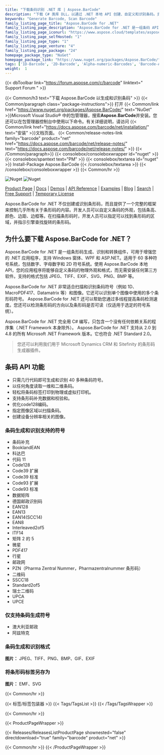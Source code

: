 ```yaml
---
title: "下载条码识别 .NET 库 | Aspose.BarCode"
description: "下载 C# 类库 DLL，以通过 .NET 本地 API 创建、自定义和识别条码。支持一维（线性）、二维和邮政条码符号。"
keywords: "Generate Barcode, Scan Barcode"
family_listing_page_title: "Aspose.BarCode for .NET"
family_listing_page_description: "Aspose.BarCode for .NET 是一组条码 API，用于从多种图像类型以任意角度生成和识别一维和二维条码。它是用托管 C# 编写的，因此允许开发人员轻松地将条码生成和识别功能添加到他们的 .NET 应用程序中。"
family_listing_page_iconurl: "https://www.aspose.cloud/templates/aspose/App_Themes/V3/images/barcode/272x272/aspose_barcode-for-net-min.png"
family_listing_page_selfHosted: "1"
family_listing_page_type: "1"
family_listing_page_venture: "4"
family_listing_page_package: "24"
homepage_package_type: "NuGet"
homepage_package_link: "https://www.nuget.org/packages/Aspose.BarCode/"
tags: ['1D-Barcode', '2D-Barcode', 'Alpha-numeric-Barcodes', 'Barcode-API', 'Barcode-symbologies']
weight:  1
---
```


{{< dbToolbar link="https://forum.aspose.com/c/barcode" linktext=" Support Forum " >}}

{{< Common/h3 text="下载 Aspose.BarCode 以生成和识别条码"  >}}
{{< Common/paragraph class="package-instructions">}}
打开
{{< Common/link href="https://www.nuget.org/packages/Aspose.BarCode/" text="NuGet"  >}}Microsoft Visual Studio® 中的包管理器，搜索<b>Aspose.BarCode</b>并安装。您还可以在包管理器控制台中使用以下命令。有关详细说明，请访问
{{< Common/link href="https://docs.aspose.com/barcode/net/installation/" text="安装"  >}}文档页面。
{{< Common/release-notes-link family="barcode" product="net" href="https://docs.aspose.com/barcode/net/release-notes/" text="https://docs.aspose.com/barcode/net/release-notes/"  >}}
{{< /Common/paragraph>}}
{{< consolebox/consoleboxwrapper id="nuget" >}}
       {{< consolebox/spantext text="PM" >}}
       {{< consolebox/textarea id="nuget" >}} Install-Package Aspose.BarCode {{< /consolebox/textarea >}}
{{< /consolebox/consoleboxwrapper >}}
{{< Common/hr >}}

![Nuget](https://img.shields.io/nuget/v/Aspose.BarCode) ![Nuget](https://img.shields.io/nuget/dt/Aspose.BarCode?label=nuget%20downloads)

[Product Page](https://products.aspose.com/barcode/net/) | [Docs](https://docs.aspose.com/barcode/net/) | [Demos](https://products.aspose.app/barcode/family) | [API Reference](https://reference.aspose.com/barcode/net/) | [Examples](https://github.com/aspose-barcode/Aspose.BarCode-for-.NET) | [Blog](https://blog.aspose.com/category/barcode/) | [Search](https://search.aspose.com/) | [Free Support](https://forum.aspose.com/c/barcode) | [Temporary License](https://purchase.aspose.com/temporary-license)

Aspose.BarCode for .NET 不仅创建或识别条形码，而且提供了一个完整的框架来控制几乎所有关于条形码的内容。开发人员可以自定义条码的外观，包括条高、颜色、边距、边框等。在扫描条形码时，开发人员可以指定可以找到条形码的区域，并指示引擎查找旋转的条形码。

## 为什么要下载 Aspose.BarCode for .NET？

Aspose.BarCode for .NET 是一组条形码生成、识别和转换组件，可用于增强您的 .NET 应用程序，支持 Windows 窗体、WPF 和 ASP.NET。适用于 60 多种符号系统，包括数字、字母数字和 2D 符号系统。使用 Aspose.BarCode 本地 API，您的应用程序将能够自定义条码的物理外观和格式，而无需安装任何第三方软件。支持的格式包括 JPEG、TIFF、EXIF、SVG、PNG、BMP 等。

Aspose.BarCode for .NET 非常适合扫描和识别条码符号（例如 1D、MacroPDF417、Datamatrix 等）和图像。它还可以识别单个图像中使用的多个条形码符号。 Aspose.BarCode for .NET 还可以帮助您通过多线程提高条码检测速度。您还可以检测条形码的方向以及条形码是否可读（仅适用于选定的符号系统）。

Aspose.BarCode for .NET 完全用 C# 编写，只包含一个没有任何依赖关系的程序集（.NET Framework 本身除外）。 Aspose.BarCode for .NET 支持从 2.0 到 4.8 的所有 Microsoft .NET Framework 版本。它也符合 .NET Standard 2.0。

> 您还可以利用我们用于 Microsoft Dynamics CRM 和 Sitefinity 的条形码生成器插件。

## 条码 API 功能

- 只需几行代码即可生成和识别 40 多种条码符号。
- 以任何角度读取一维和二维条码。
- 轻松将条码标签打印到物理或虚拟打印机。
- 支持条形码补充数据和校验和。
- 优化code128编码。
- 指定图像区域以扫描条码。
- 创建设备分辨率相关的图像。

### 条码生成和识别支持的符号

- 条码补充
- BooklandEAN
- 科达巴
- 代码 11
- Code128
- Code39 扩展
- Code39 标准
- Code93 扩展
- Code93 标准
- 数据矩阵
- 德国邮政识别码
- EAN128
- EAN13
- EAN14(SCC14)
- EAN8
- Interleaved2of5
- ITF14
- 矩阵 2 的 5
- 微星
- PDF417
- 行星
- 邮政网
- PZN（Pharma Zentral Nummer，Pharmazentralnummer 条形码）
- 二维码
- SSCC18
- Standard2of5
- 瑞士二维码
- UPCA
- UPCE

### 仅支持条码生成符号

- 澳大利亚邮政
- 阿兹特克

### 条码生成和识别格式

**图片：** JPEG、TIFF、PNG、BMP、GIF、EXIF

### 将条形码标签另存为

**图片：** EMF、SVG

{{< Common/hr >}}

{{< 标签/标签包装器 >}}
 {{< Tags/TagsList >}}
{{< /Tags/TagsWrapper >}}

{{< Common/hr >}}

{{< ProductPageWrapper >}}
<!-- ReleasesListProductPage-->
   {{< Releases/ReleasesListProductPage shownested="false"  directdownload="true" family="barcode" product="net" >}}
<!-- /ReleasesListProductPage-->
{{< Common/hr >}}
{{< /ProductPageWrapper >}}

